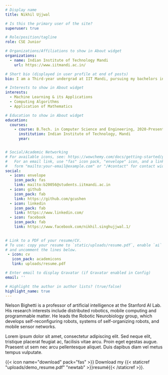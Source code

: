 ```yaml
---
# Display name
title: Nikhil Ujjwal

# Is this the primary user of the site?
superuser: true

# Role/position/tagline
role: CSE Junior

# Organizations/Affiliations to show in About widget
organizations:
  - name: Indian Institute of Technology Mandi
    url: https://www.iitmandi.ac.in/

# Short bio (displayed in user profile at end of posts)
bio: I am a Third-year undergrad at IIT Mandi, pursuing my bachelors in Computer Science and Engineering. Theoretical Computer Science, Confluence of Machine Learning, privacy, efficiency and sustainability of systems and Algorithms is what interests me at present.

# Interests to show in About widget
interests:
  - Machine Learning & its Applications
  - Computing Algorithms 
  - Application of Mathematics

# Education to show in About widget
education:
  courses:
    - course: B.Tech. in Computer Science and Engineering, 2020-Present
      institution: Indian Institute of Technology, Mandi
      year: 


# Social/Academic Networking
# For available icons, see: https://wowchemy.com/docs/getting-started/page-builder/#icons
#   For an email link, use "fas" icon pack, "envelope" icon, and a link in the
#   form "mailto:your-email@example.com" or "/#contact" for contact widget.
social:
  - icon: envelope
    icon_pack: fas
    link: mailto:b20056@students.iitmandi.ac.in
  - icon: github
    icon_pack: fab
    link: https://github.com/gcushen
  - icon: linkedin
    icon_pack: fab
    link: https://www.linkedin.com/
  - icon: facebook
    icon_pack: fab
    link: https://www.facebook.com/nikhil.singhujjwal.1/
  

# Link to a PDF of your resume/CV.
# To use: copy your resume to `static/uploads/resume.pdf`, enable `ai` icons in `params.toml`,
# and uncomment the lines below.
 - icon: cv
   icon_pack: academicons
   link: uploads/resume.pdf

# Enter email to display Gravatar (if Gravatar enabled in Config)
email: ''

# Highlight the author in author lists? (true/false)
highlight_name: true
---
```


Nelson Bighetti is a professor of artificial intelligence at the Stanford AI Lab. His research interests include distributed robotics, mobile computing and programmable matter. He leads the Robotic Neurobiology group, which develops self-reconfiguring robots, systems of self-organizing robots, and mobile sensor networks.

Lorem ipsum dolor sit amet, consectetur adipiscing elit. Sed neque elit, tristique placerat feugiat ac, facilisis vitae arcu. Proin eget egestas augue. Praesent ut sem nec arcu pellentesque aliquet. Duis dapibus diam vel metus tempus vulputate.

{{< icon name="download" pack="fas" >}} Download my {{< staticref "uploads/demo_resume.pdf" "newtab" >}}resumé{{< /staticref >}}.
